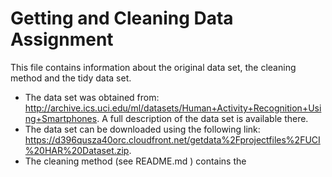 # Getting and Cleaning Data Assignment
This file contains information about the original data set, the cleaning method and the tidy data set.
* The data set was obtained from: http://archive.ics.uci.edu/ml/datasets/Human+Activity+Recognition+Using+Smartphones.
A full description of the data set is available there.
* The data set can be downloaded using the following link: https://d396qusza40orc.cloudfront.net/getdata%2Fprojectfiles%2FUCI%20HAR%20Dataset.zip.
* The cleaning method (see README.md ) contains the 
